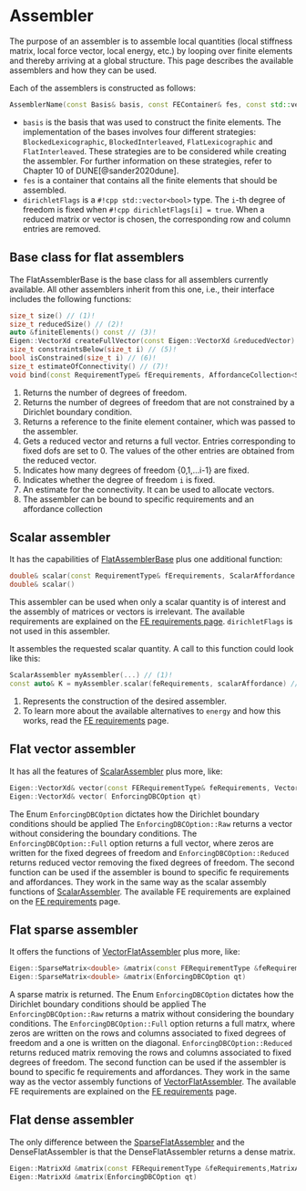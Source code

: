 # Assembler

The purpose of an assembler is to assemble local quantities (local stiffness matrix, local force vector, local energy, etc.)
by looping over finite elements and thereby arriving at a global structure. This page describes
the available assemblers and how they can be used.

Each of the assemblers is constructed as follows:

```cpp
AssemblerName(const Basis& basis, const FEContainer& fes, const std::vector<bool>& dirichletFlags)
```

- `basis` is the basis that was used to construct the finite elements. The implementation of the bases involves four different
  strategies: `BlockedLexicographic`, `BlockedInterleaved`, `FlatLexicographic` and `FlatInterleaved`. These strategies are to be
  considered while creating the assembler. For further information on these strategies, refer to Chapter 10 of DUNE[@sander2020dune].
- `fes` is a container that contains all the finite elements that should be assembled.
- `dirichletFlags` is a `#!cpp std::vector<bool>` type. The `i`-th degree of freedom is fixed when `#!cpp dirichletFlags[i] = true`.
  When a reduced matrix or vector is chosen, the corresponding row and column entries are removed.

## Base class for flat assemblers

The FlatAssemblerBase is the base class for all assemblers currently available. All other assemblers inherit from this one,
i.e., their interface includes the following functions:

```cpp
size_t size() // (1)!
size_t reducedSize() // (2)!
auto &finiteElements() const // (3)!
Eigen::VectorXd createFullVector(const Eigen::VectorXd &reducedVector) // (4)!
size_t constraintsBelow(size_t i) // (5)!
bool isConstrained(size_t i) // (6)!
size_t estimateOfConnectivity() // (7)!
void bind(const RequirementType& fErequirements, AffordanceCollection<ScalarAffordance,VectorAffordance,MatrixAffordance> affordance)  // (8)!
```

1. Returns the number of degrees of freedom.
2. Returns the number of degrees of freedom that are not constrained by a Dirichlet boundary condition.
3. Returns a reference to the finite element container, which was passed to the assembler.
4. Gets a reduced vector and returns a full vector. Entries corresponding to fixed dofs are set to 0. The values of the other entries are
    obtained from the reduced vector.
5. Indicates how many degrees of freedom {0,1,...i-1} are fixed.
6. Indicates whether the degree of freedom `i` is fixed.
7. An estimate for the connectivity. It can be used to allocate vectors.
8. The assembler can be bound to specific requirements and an affordance collection

## Scalar assembler

It has the capabilities of [FlatAssemblerBase](#flatassemblerbase) plus one additional function:

```cpp
double& scalar(const RequirementType& fErequirements, ScalarAffordance affordance)
double& scalar()
```

This assembler can be used when only a scalar quantity is of interest and the assembly of matrices or vectors is irrelevant.
The available requirements are explained on the [FE requirements page](feRequirements.md).
`dirichletFlags` is not used in this assembler.

It assembles the requested scalar quantity. A call to this function could look like this:

```cpp
ScalarAssembler myAssembler(...) // (1)!
const auto& K = myAssembler.scalar(feRequirements, scalarAffordance) // (2)!
```

1. Represents the construction of the desired assembler.
2. To learn more about the available alternatives to `energy` and how this works, read the [FE requirements](feRequirements.md) page.

## Flat vector assembler

It has all the features of [ScalarAssembler](#scalarassembler) plus more, like:

```cpp
Eigen::VectorXd& vector(const FERequirementType& feRequirements, VectorAffordance affordance,  EnforcingDBCOption qt)
Eigen::VectorXd& vector( EnforcingDBCOption qt)
```

The Enum `EnforcingDBCOption` dictates how the Dirichlet boundary conditions should be applied
The `EnforcingDBCOption::Raw` returns a vector without considering the boundary conditions.
The `EnforcingDBCOption::Full` option returns a full vector, where zeros are written for the fixed degrees of freedom and `EnforcingDBCOption::Reduced`
returns reduced vector removing the fixed degrees of freedom.
The second function can be used if the assembler is bound to specific fe requirements and affordances.
They work in the same way as the scalar assembly functions of [ScalarAssembler](#scalarassembler).
The available FE requirements are explained on the [FE requirements](feRequirements.md) page.

## Flat sparse assembler

It offers the functions of [VectorFlatAssembler](#vectorflatassembler) plus more, like:

```cpp
Eigen::SparseMatrix<double> &matrix(const FERequirementType &feRequirements,MatrixAffordance affordance,  EnforcingDBCOption qt)
Eigen::SparseMatrix<double> &matrix(EnforcingDBCOption qt)
```

A sparse matrix is returned.
The Enum `EnforcingDBCOption` dictates how the Dirichlet boundary conditions should be applied
The `EnforcingDBCOption::Raw` returns a matrix without considering the boundary conditions.
The `EnforcingDBCOption::Full` option returns a full matrx, where zeros are written on the  rows and columns associated to fixed degrees of
freedom  and a one is written on the diagonal.
 `EnforcingDBCOption::Reduced` returns reduced matrix removing the rows and columns associated to fixed degrees of freedom.
The second function can be used if the assembler is bound to specific fe requirements and affordances.
They work in the same way as the vector assembly functions of [VectorFlatAssembler](#vectorflatassembler).
The available FE requirements are explained on the [FE requirements](feRequirements.md) page.

## Flat dense assembler

The only difference between the [SparseFlatAssembler](#sparseflatassembler) and the DenseFlatAssembler is that the
DenseFlatAssembler returns a dense matrix.

```cpp
Eigen::MatrixXd &matrix(const FERequirementType &feRequirements,MatrixAffordance affordance,  EnforcingDBCOption qt)
Eigen::MatrixXd &matrix(EnforcingDBCOption qt)
```
